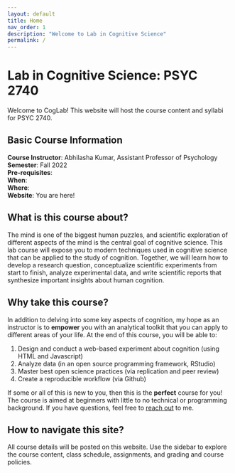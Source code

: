 ```yaml
---
layout: default
title: Home
nav_order: 1
description: "Welcome to Lab in Cognitive Science"
permalink: /
---
```


# Lab in Cognitive Science: PSYC 2740

Welcome to CogLab! This website will host the course content and syllabi for PSYC 2740.


## Basic Course Information

**Course Instructor**: Abhilasha Kumar, Assistant Professor of Psychology <br>
**Semester**: Fall 2022<br>
**Pre-requisites**: <br>
**When**: <br>
**Where**: <br>
**Website**: You are here!

## What is this course about?

The mind is one of the biggest human puzzles, and scientific exploration of different aspects of the mind is the central goal of cognitive science. This lab course will expose you to modern techniques used in cognitive science that can be applied to the study of cognition. Together, we will learn how to develop a research question, conceptualize scientific experiments from start to finish, analyze experimental data, and write scientific reports that synthesize important insights about human cognition.

## Why take this course?

In addition to delving into some key aspects of cognition, my hope as an instructor is to **empower** you with an analytical toolkit that you can apply to different areas of your life. At the end of this course, you will be able to: <br>
1. Design and conduct a web-based experiment about cognition (using HTML and Javascript)
2. Analyze data (in an open source programming framework, RStudio)
3. Master best open science practices (via replication and peer review)
4. Create a reproducible workflow (via Github)

If some or all of this is new to you, then this is the **perfect** course for you! The course is aimed at beginners with little to no technical or programming background. If you have questions, feel free to [reach out](https://teaching-cognition.github.io/coglab/contact.html) to me. 

## How to navigate this site?

All course details will be posted on this website. Use the sidebar to explore the course content, class schedule, assignments, and grading and course policies.